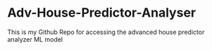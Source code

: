 # Adv-House-Predictor-Analyser
This is my Github Repo for accessing the advanced house predictor analyzer ML model
